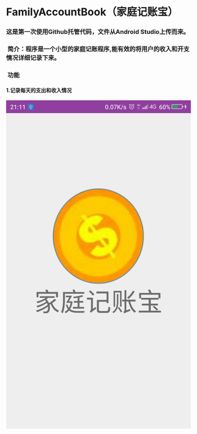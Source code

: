 # FamilyAccountBook（家庭记账宝）
###  这是第一次使用Github托管代码，文件从Android Studio上传而来。<br>
###  简介：程序是一个小型的家庭记账程序,能有效的将用户的收入和开支情况详细记录下来。<br>
###  功能<br>
#### 1.记录每天的支出和收入情况<br>
![](https://github.com/Gmle7/FamilyAccountBook/raw/master/screenshot/start.png)

